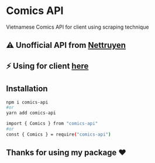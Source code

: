 # Comics API

Vietnamese Comics API for client using scraping technique

## ⚠️ Unofficial API from [Nettruyen](https://nettruyen.com)

## ⚡ Using for client [here](https://github.com/pth-1641/Comics-API/blob/master/api/README.md)

## **Installation**

```bash
npm i comics-api
#or
yarn add comics-api
```

```bash
import { Comics } from "comics-api"
#or
const { Comics } = require("comics-api")
```

## **Thanks for using my package ❤️**
